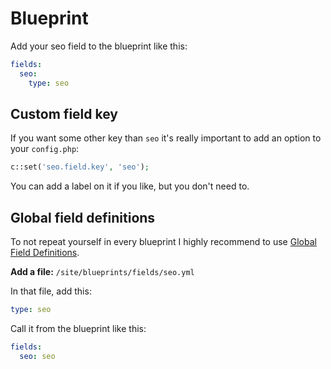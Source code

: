 # Blueprint

Add your seo field to the blueprint like this:

```yaml
fields:
  seo:
    type: seo
```

## Custom field key

If you want some other key than `seo` it's really important to add an option to your `config.php`:

```php
c::set('seo.field.key', 'seo');
```

You can add a label on it if you like, but you don't need to.

## Global field definitions

To not repeat yourself in every blueprint I highly recommend to use [Global Field Definitions](https://getkirby.com/docs/panel/blueprints/global-field-definitions).

**Add a file:** `/site/blueprints/fields/seo.yml`

In that file, add this:

```yaml
type: seo
```

Call it from the blueprint like this:

```yaml
fields:
  seo: seo
```